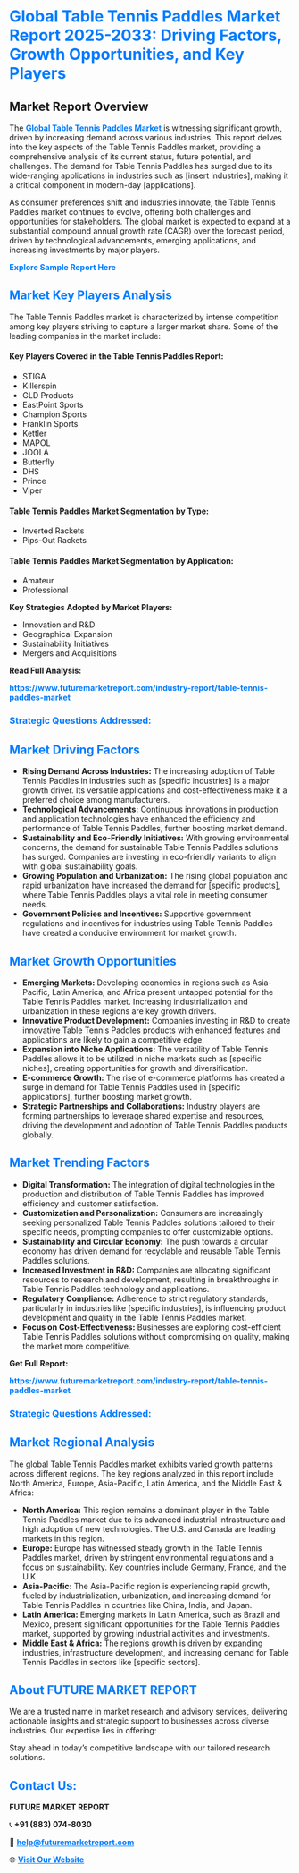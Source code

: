 <h1 style="color: #007BFF;">Global Table Tennis Paddles Market Report 2025-2033: Driving Factors, Growth Opportunities, and Key Players</h1>

<section id="overview">
<h2>Market Report Overview</h2>
<p>The <a href="https://www.futuremarketreport.com/industry-report/table-tennis-paddles-market" style="color: #007BFF; text-decoration: none;"><strong>Global Table Tennis Paddles Market</strong></a> is witnessing significant growth, driven by increasing demand across various industries. This report delves into the key aspects of the Table Tennis Paddles market, providing a comprehensive analysis of its current status, future potential, and challenges. The demand for Table Tennis Paddles has surged due to its wide-ranging applications in industries such as [insert industries], making it a critical component in modern-day [applications].</p>
<p>As consumer preferences shift and industries innovate, the Table Tennis Paddles market continues to evolve, offering both challenges and opportunities for stakeholders. The global market is expected to expand at a substantial compound annual growth rate (CAGR) over the forecast period, driven by technological advancements, emerging applications, and increasing investments by major players.</p>
</section>

<section id="overview">
<p><a href="https://www.futuremarketreport.com/request-sample/reportId=88226" style="color: #007BFF; text-decoration: none;"><strong>Explore Sample Report Here</strong></a></p>
</section>

<section id="key-players">
<h2 style="color: #007BFF;">Market Key Players Analysis</h2>
<p>The Table Tennis Paddles market is characterized by intense competition among key players striving to capture a larger market share. Some of the leading companies in the market include:</p>
<h4>Key Players Covered in the Table Tennis Paddles Report:</h4>
<ul><li>STIGA</li><li>Killerspin</li><li>GLD Products</li><li>EastPoint Sports</li><li>Champion Sports</li><li>Franklin Sports</li><li>Kettler</li><li>MAPOL</li><li>JOOLA</li><li>Butterfly</li><li>DHS</li><li>Prince</li><li>Viper</li></ul>
<h4>Table Tennis Paddles Market Segmentation by Type:</h4>
<ul><li>Inverted Rackets</li><li>Pips-Out Rackets</li></ul>

<h4>Table Tennis Paddles Market Segmentation by Application:</h4>
<ul><li>Amateur</li><li>Professional</li></ul>
<p><strong>Key Strategies Adopted by Market Players:</strong></p>
<ul>
<li>Innovation and R&D</li>
<li>Geographical Expansion</li>
<li>Sustainability Initiatives</li>
<li>Mergers and Acquisitions</li>
</ul>
</section>

<section>
<p><strong>Read Full Analysis: </strong></p><a href="https://www.futuremarketreport.com/industry-report/table-tennis-paddles-market" style="color: #007BFF; text-decoration: none;"><strong>https://www.futuremarketreport.com/industry-report/table-tennis-paddles-market</strong></a>
<h3 style="color: #007BFF;">Strategic Questions Addressed:</h3>
</section>

<section id="driving-factors">
<h2 style="color: #007BFF;">Market Driving Factors</h2>
<ul>
<li><strong>Rising Demand Across Industries:</strong> The increasing adoption of Table Tennis Paddles in industries such as [specific industries] is a major growth driver. Its versatile applications and cost-effectiveness make it a preferred choice among manufacturers.</li>
<li><strong>Technological Advancements:</strong> Continuous innovations in production and application technologies have enhanced the efficiency and performance of Table Tennis Paddles, further boosting market demand.</li>
<li><strong>Sustainability and Eco-Friendly Initiatives:</strong> With growing environmental concerns, the demand for sustainable Table Tennis Paddles solutions has surged. Companies are investing in eco-friendly variants to align with global sustainability goals.</li>
<li><strong>Growing Population and Urbanization:</strong> The rising global population and rapid urbanization have increased the demand for [specific products], where Table Tennis Paddles plays a vital role in meeting consumer needs.</li>
<li><strong>Government Policies and Incentives:</strong> Supportive government regulations and incentives for industries using Table Tennis Paddles have created a conducive environment for market growth.</li>
</ul>
</section>

<section id="growth-opportunities">
<h2 style="color: #007BFF;">Market Growth Opportunities</h2>
<ul>
<li><strong>Emerging Markets:</strong> Developing economies in regions such as Asia-Pacific, Latin America, and Africa present untapped potential for the Table Tennis Paddles market. Increasing industrialization and urbanization in these regions are key growth drivers.</li>
<li><strong>Innovative Product Development:</strong> Companies investing in R&D to create innovative Table Tennis Paddles products with enhanced features and applications are likely to gain a competitive edge.</li>
<li><strong>Expansion into Niche Applications:</strong> The versatility of Table Tennis Paddles allows it to be utilized in niche markets such as [specific niches], creating opportunities for growth and diversification.</li>
<li><strong>E-commerce Growth:</strong> The rise of e-commerce platforms has created a surge in demand for Table Tennis Paddles used in [specific applications], further boosting market growth.</li>
<li><strong>Strategic Partnerships and Collaborations:</strong> Industry players are forming partnerships to leverage shared expertise and resources, driving the development and adoption of Table Tennis Paddles products globally.</li>
</ul>
</section>

<section id="trending-factors">
<h2 style="color: #007BFF;">Market Trending Factors</h2>
<ul>
<li><strong>Digital Transformation:</strong> The integration of digital technologies in the production and distribution of Table Tennis Paddles has improved efficiency and customer satisfaction.</li>
<li><strong>Customization and Personalization:</strong> Consumers are increasingly seeking personalized Table Tennis Paddles solutions tailored to their specific needs, prompting companies to offer customizable options.</li>
<li><strong>Sustainability and Circular Economy:</strong> The push towards a circular economy has driven demand for recyclable and reusable Table Tennis Paddles solutions.</li>
<li><strong>Increased Investment in R&D:</strong> Companies are allocating significant resources to research and development, resulting in breakthroughs in Table Tennis Paddles technology and applications.</li>
<li><strong>Regulatory Compliance:</strong> Adherence to strict regulatory standards, particularly in industries like [specific industries], is influencing product development and quality in the Table Tennis Paddles market.</li>
<li><strong>Focus on Cost-Effectiveness:</strong> Businesses are exploring cost-efficient Table Tennis Paddles solutions without compromising on quality, making the market more competitive.</li>
</ul>
</section>

<section>
<p><strong>Get Full Report: </strong></p><a href="https://www.futuremarketreport.com/industry-report/table-tennis-paddles-market" style="color: #007BFF; text-decoration: none;"><strong>https://www.futuremarketreport.com/industry-report/table-tennis-paddles-market</strong></a>
<h3 style="color: #007BFF;">Strategic Questions Addressed:</h3>
</section>


<section id="regional-analysis">
<h2 style="color: #007BFF;">Market Regional Analysis</h2>
<p>The global Table Tennis Paddles market exhibits varied growth patterns across different regions. The key regions analyzed in this report include North America, Europe, Asia-Pacific, Latin America, and the Middle East & Africa:</p>
<ul>
<li><strong>North America:</strong> This region remains a dominant player in the Table Tennis Paddles market due to its advanced industrial infrastructure and high adoption of new technologies. The U.S. and Canada are leading markets in this region.</li>
<li><strong>Europe:</strong> Europe has witnessed steady growth in the Table Tennis Paddles market, driven by stringent environmental regulations and a focus on sustainability. Key countries include Germany, France, and the U.K.</li>
<li><strong>Asia-Pacific:</strong> The Asia-Pacific region is experiencing rapid growth, fueled by industrialization, urbanization, and increasing demand for Table Tennis Paddles in countries like China, India, and Japan.</li>
<li><strong>Latin America:</strong> Emerging markets in Latin America, such as Brazil and Mexico, present significant opportunities for the Table Tennis Paddles market, supported by growing industrial activities and investments.</li>
<li><strong>Middle East & Africa:</strong> The region’s growth is driven by expanding industries, infrastructure development, and increasing demand for Table Tennis Paddles in sectors like [specific sectors].</li>
</ul>
</section>

<footer>
<h2 style="color: #007BFF;">About FUTURE MARKET REPORT</h2>
<p>We are a trusted name in market research and advisory services, delivering actionable insights and strategic support to businesses across diverse industries. Our expertise lies in offering:</p>

<p>Stay ahead in today’s competitive landscape with our tailored research solutions.</p>

<h2 style="color: #007BFF;">Contact Us:</h2>
<p><strong>FUTURE MARKET REPORT</strong></p>
<p>📞 <strong>+91 (883) 074-8030</strong></p>
<p>📧 <strong><a href="mailto:help@futuremarketreport.com" style="color: #007BFF;">help@futuremarketreport.com</a></strong></p>
<p>🌐 <strong><a href="https://www.futuremarketreport.com/" style="color: #007BFF;">Visit Our Website</a></strong></p>
</footer>